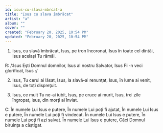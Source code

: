 ```yaml
---
id: isus-cu-slava-mbrcat-a
title: "Isus cu slava îmbrăcat"
artist: "a"
album: ""
cover: ""
created: "February 20, 2025, 10:54 PM"
updated: "February 20, 2025, 10:54 PM"
---
```


1. Isus, cu slavă îmbrăcat,
Isus, pe tron încoronat,
Isus în toate cel dintâi,
Isus acelaşi Tu rămâi.

R: /:Isus Eşti Domnul domnilor,
Isus al nostru Salvator,
Isus Fii-n veci glorificat, Isus :/

2. Isus, Tu cerul ai lăsat,
Isus, la slavă-ai renunţat,
Isus, în lume ai venit,
Isus, de toți dispreţuit.

3. Isus, ce mult Tu ne-ai iubit,
Isus, pe cruce ai murit,
Isus, trei zile îngropat,
Isus, din morţi ai înviat.

C: În numele Lui Isus e putere,
În numele Lui poţi fi ajutat,
În numele Lui Isus e putere,
În numele Lui poţi fi vindecat.
În numele Lui Isus e putere,
În numele Lui poţi fi azi salvat.
În numele Lui Isus e putere,
Căci Domnul biruința a câștigat.
